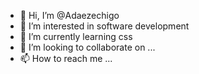 - 👋 Hi, I’m @Adaezechigo
- 👀 I’m interested in software development 
- 🌱 I’m currently learning css
- 💞️ I’m looking to collaborate on ...
- 📫 How to reach me ...

<!---
Adaezechigo/Adaezechigo is a ✨ special ✨ repository because its `README.md` (this file) appears on your GitHub profile.
You can click the Preview link to take a look at your changes.
--->

